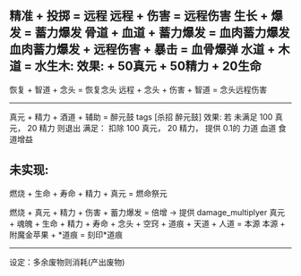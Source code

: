 精准 + 投掷 = 远程 
远程 + 伤害 = 远程伤害
生长 + 爆发 = 蓄力爆发 
骨道 + 血道 + 蓄力爆发 = 血肉蓄力爆发
血肉蓄力爆发 + 远程伤害 + 暴击 = 血骨爆弹
水道 + 木道 = 水生木: 效果: + 50真元 + 50精力 + 20生命
---
恢复 + 智道 + 念头 = 恢复念头
远程 + 念头 + 伤害 + 智道 = 念头远程伤害

--- 
真元 + 精力 + 酒道 + 辅助 = 醉元鼓
tags [杀招 醉元鼓]
效果: 若 未满足 100 真元， 20 精力 则退出
      满足： 扣除 100 真元， 20 精力， 提供 0.1的 力道 血道 食道增益


未实现:
--- 
燃烧 + 生命 + 寿命 + 精力 + 真元 = 燃命祭元

燃烧 + 真元 + 精力 + 伤害 + 蓄力爆发 = 倍增 -> 提供 damage_multiplyer
真元 + 魂魄 + 生命 + 精力 + 寿命 + 念头 + 空窍 + 道痕 + 天道 + 人道 = 本源
本源 + 附魔金苹果 + \*道痕 = 刻印\*道痕

---


设定：多余废物则消耗(产出废物)


